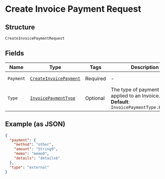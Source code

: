 
# Create Invoice Payment Request

## Structure

`CreateInvoicePaymentRequest`

## Fields

| Name | Type | Tags | Description | Getter | Setter |
|  --- | --- | --- | --- | --- | --- |
| `Payment` | [`CreateInvoicePayment`](../../doc/models/create-invoice-payment.md) | Required | - | CreateInvoicePayment getPayment() | setPayment(CreateInvoicePayment payment) |
| `Type` | [`InvoicePaymentType`](../../doc/models/invoice-payment-type.md) | Optional | The type of payment to be applied to an Invoice.<br>**Default**: `InvoicePaymentType.EXTERNAL` | InvoicePaymentType getType() | setType(InvoicePaymentType type) |

## Example (as JSON)

```json
{
  "payment": {
    "method": "other",
    "amount": "String9",
    "memo": "memo0",
    "details": "details6"
  },
  "type": "external"
}
```

